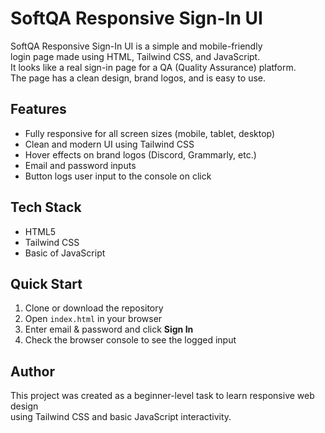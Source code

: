 # SoftQA Responsive Sign-In UI
SoftQA Responsive Sign-In UI is a simple and mobile-friendly <br>
login page made using HTML, Tailwind CSS, and JavaScript. <br>
It looks like a real sign-in page for a QA (Quality Assurance) platform.<br>
The page has a clean design, brand logos, and is easy to use.

## Features

- Fully responsive for all screen sizes (mobile, tablet, desktop)
- Clean and modern UI using Tailwind CSS
- Hover effects on brand logos (Discord, Grammarly, etc.)
- Email and password inputs
- Button logs user input to the console on click

##  Tech Stack

- HTML5
- Tailwind CSS
- Basic of JavaScript


##  Quick Start

1. Clone or download the repository
2. Open `index.html` in your browser
3. Enter email & password and click **Sign In**
4. Check the browser console to see the logged input

## Author
This project was created as a beginner-level task to learn responsive web design <br>
using Tailwind CSS and basic JavaScript interactivity.
